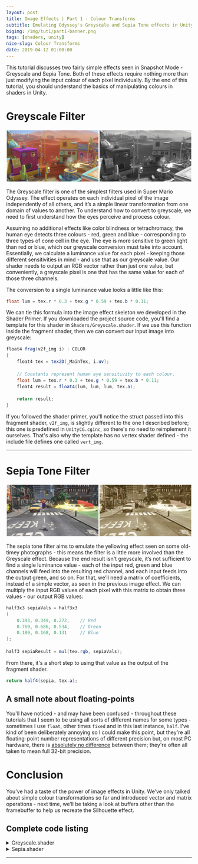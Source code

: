 ```yaml
---
layout: post
title: Image Effects | Part 1 - Colour Transforms
subtitle: Emulating Odyssey's Greyscale and Sepia Tone effects in Unity
bigimg: /img/tut1/part1-banner.png
tags: [shaders, unity]
nice-slug: Colour Transforms
date: 2019-04-12 01:00:00
---
```

This tutorial discusses two fairly simple effects seen in Snapshot Mode - Greyscale and Sepia Tone. Both of these effects require nothing more than just modifying the input colour of each pixel individually. By the end of this tutorial, you should understand the basics of manipulating colours in shaders in Unity.

# Greyscale Filter

![Greyscale Filter](/img/tut1/part1-greyscale.png)

The Greyscale filter is one of the simplest filters used in Super Mario Odyssey. The effect operates on each individual pixel of the image independently of all others, and it’s a simple linear transformation from one domain of values to another. To understand how to convert to greyscale, we need to first understand how the eyes perceive and process colour.

Assuming no additional effects like color blindness or tetrachromacy, the human eye detects three colours - red, green and blue - corresponding to three types of cone cell in the eye. The eye is more sensitive to green light than red or blue, which our greyscale conversion must take into account. Essentially, we calculate a luminance value for each pixel - keeping those different sensitivities in mind - and use that as our greyscale value. Our shader needs to output an RGB vector rather than just one value, but conveniently, a greyscale pixel is one that has the same value for each of those three channels.

The conversion to a single luminance value looks a little like this:

~~~glsl
float lum = tex.r * 0.3 + tex.g * 0.59 + tex.b * 0.11;
~~~

We can tie this formula into the image effect skeleton we developed in the Shader Primer. If you downloaded the project source code, you'll find a template for this shader in `Shaders/Greyscale.shader`. If we use this function inside the fragment shader, then we can convert our input image into greyscale:

~~~glsl
float4 frag(v2f_img i) : COLOR
{
    float4 tex = tex2D(_MainTex, i.uv);

    // Constants represent human eye sensitivity to each colour.
    float lum = tex.r * 0.3 + tex.g * 0.59 + tex.b * 0.11;
    float4 result = float4(lum, lum, lum, tex.a);

    return result;
}
~~~

If you followed the shader primer, you'll notice the struct passed into this fragment shader, `v2f_img`, is slightly different to the one I described before; this one is predefined in `UnityCG.cginc`, so there's no need to reimplement it ourselves. That's also why the template has no vertex shader defined - the include file defines one called `vert_img`.

<hr/>

# Sepia Tone Filter

![Sepia-tone Filter](/img/tut1/part1-sepia.png)

The sepia tone filter aims to emulate the yellowing effect seen on some old-timey photographs - this means the filter is a little more involved than the Greyscale effect. Because the end result isn't greyscale, it’s not sufficient to find a single luminance value - each of the input red, green and blue channels will feed into the resulting red channel, and each input feeds into the output green, and so on. For that, we’ll need a matrix of coefficients, instead of a simple vector, as seen in the previous image effect. We can multiply the input RGB values of each pixel with this matrix to obtain three values - our output RGB values:

~~~glsl
half3x3 sepiaVals = half3x3
(
    0.393, 0.349, 0.272,    // Red
    0.769, 0.686, 0.534,    // Green
    0.189, 0.168, 0.131     // Blue
);

half3 sepiaResult = mul(tex.rgb, sepiaVals);
~~~

From there, it's a short step to using that value as the output of the fragment shader.

~~~glsl
return half4(sepia, tex.a);
~~~

## A small note about floating-points

You'll have noticed - and may have been confused - throughout these tutorials that I seem to be using all sorts of different names for some types - sometimes I use `float`, other times `fixed` and in this last instance, `half`. I've kind of been deliberately annoying so I could make this point, but they're all floating-point number representations of different precision but, on most PC hardware, there is [absolutely no difference](https://docs.unity3d.com/Manual/SL-DataTypesAndPrecision.html) between them; they're often all taken to mean full 32-bit precision.

# Conclusion

You’ve had a taste of the power of image effects in Unity. We’ve only talked about simple colour transformations so far and introduced vector and matrix operations - next time, we’ll be taking a look at buffers other than the framebuffer to help us recreate the Silhouette effect.

## Complete code listing

<details><summary markdown="span">Greyscale.shader</summary>

~~~glsl
Shader "SMO/Complete/Greyscale"
{
    Properties
    {
        _MainTex ("Texture", 2D) = "white" {}
    }
    SubShader
    {
        Tags { "RenderType"="Opaque" }

        Pass
        {
            CGPROGRAM
            #pragma vertex vert_img
            #pragma fragment frag

            #include "UnityCG.cginc"

            sampler2D _MainTex;
            float4    _MainTex_ST;

            fixed4 frag (v2f_img i) : SV_Target
            {
                fixed4 tex = tex2D(_MainTex, i.uv);

                // Constants represent human eye sensitivity to each colour.
                float lum = tex.r * 0.3 + tex.g * 0.59 + tex.b * 0.11;
                float4 greyscale = float4(lum, lum, lum, tex.a);

                return greyscale;
            }
            ENDCG
        }
    }
}
~~~

</details>

<details><summary markdown="span">Sepia.shader</summary>

~~~glsl
Shader "SMO/Complete/Sepia"
{
    Properties
    {
        _MainTex ("Texture", 2D) = "white" {}
    }
    SubShader
    {
        Tags { "RenderType" = "Opaque" }

        Pass
        {
            CGPROGRAM
            #pragma vertex vert_img
            #pragma fragment frag

            #include "UnityCG.cginc"

            sampler2D _MainTex;
            float4    _MainTex_ST;

            fixed4 frag (v2f_img i) : SV_Target
            {
                fixed4 tex = tex2D(_MainTex, i.uv);

                // These coefficients represent the sepia-tone transform.
                half3x3 sepiaMatrix = half3x3
                (
                    0.393, 0.349, 0.272,	// Red.
                    0.769, 0.686, 0.534,	// Green.
                    0.189, 0.168, 0.131		// Blue.
                );

                half3 sepia = mul(tex.rgb, sepiaMatrix);

                return half4(sepia, tex.a);
            }
            ENDCG
        }
    }
}
~~~

</details>
<hr/>
